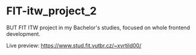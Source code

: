 # FIT-itw_project_2
BUT FIT ITW project in my Bachelor's studies, focused on whole frontend development.

Live preview: https://www.stud.fit.vutbr.cz/~xvrtild00/